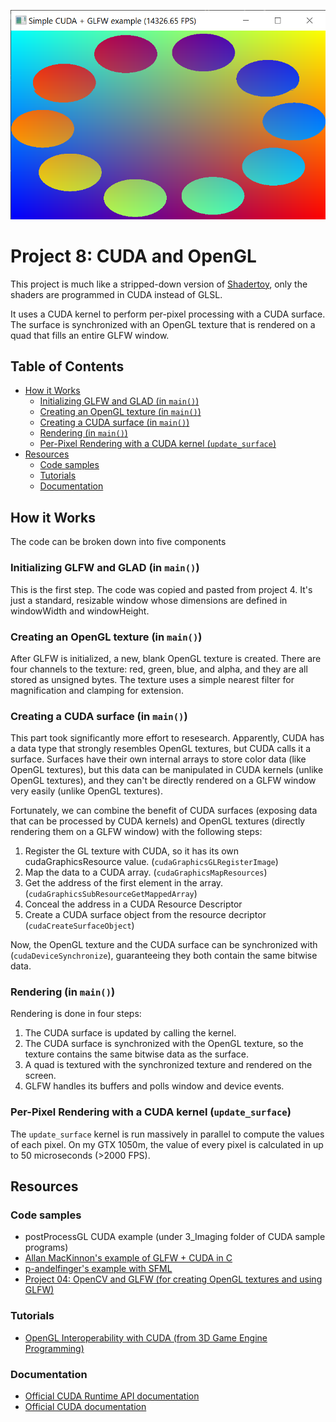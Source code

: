 ![Current screenshot](../../docs/screenshots/08-01.png)

# Project 8: CUDA and OpenGL <!-- omit in toc -->
This project is much like a stripped-down version of [Shadertoy](shadertoy.com), only the shaders are programmed in CUDA instead of GLSL.

It uses a CUDA kernel to perform per-pixel processing with a CUDA surface. The surface is synchronized with an OpenGL texture that is rendered on a quad that fills an entire GLFW window.

## Table of Contents <!-- omit in toc -->
- [How it Works](#how-it-works)
  - [Initializing GLFW and GLAD (in `main()`)](#initializing-glfw-and-glad-in-main)
  - [Creating an OpenGL texture (in `main()`)](#creating-an-opengl-texture-in-main)
  - [Creating a CUDA surface (in `main()`)](#creating-a-cuda-surface-in-main)
  - [Rendering (in `main()`)](#rendering-in-main)
  - [Per-Pixel Rendering with a CUDA kernel (`update_surface`)](#per-pixel-rendering-with-a-cuda-kernel-update_surface)
- [Resources](#resources)
  - [Code samples](#code-samples)
  - [Tutorials](#tutorials)
  - [Documentation](#documentation)


## How it Works
The code can be broken down into five components

### Initializing GLFW and GLAD (in `main()`)
This is the first step. The code was copied and pasted from project 4. It's just a standard, resizable window whose dimensions are defined in windowWidth and windowHeight.

### Creating an OpenGL texture (in `main()`)
After GLFW is initialized, a new, blank OpenGL texture is created. There are four channels to the texture: red, green, blue, and alpha, and they are all stored as unsigned bytes. The texture uses a simple nearest filter for magnification and clamping for extension.

### Creating a CUDA surface (in `main()`)
This part took significantly more effort to resesearch. Apparently, CUDA has a data type that strongly resembles OpenGL textures, but CUDA calls it a surface. Surfaces have their own internal arrays to store color data (like OpenGL textures), but this data can be manipulated in CUDA kernels (unlike OpenGL textures), and they can't be directly rendered on a GLFW window very easily (unlike OpenGL textures). 

Fortunately, we can combine the benefit of CUDA surfaces (exposing data that can be processed by CUDA kernels) and OpenGL textures (directly rendering them on a GLFW window) with the following steps:
1. Register the GL texture with CUDA, so it has its own cudaGraphicsResource value. (`cudaGraphicsGLRegisterImage`)
2. Map the data to a CUDA array. (`cudaGraphicsMapResources`)
3. Get the address of the first element in the array. (`cudaGraphicsSubResourceGetMappedArray`)
4. Conceal the address in a CUDA Resource Descriptor 
5. Create a CUDA surface object from the resource decriptor (`cudaCreateSurfaceObject`)

Now, the OpenGL texture and the CUDA surface can be synchronized with (`cudaDeviceSynchronize`), guaranteeing they both contain the same bitwise data.

### Rendering (in `main()`)
Rendering is done in four steps:
1. The CUDA surface is updated by calling the kernel.
2. The CUDA surface is synchronized with the OpenGL texture, so the texture contains the same bitwise data as the surface.
3. A quad is textured with the synchronized texture and rendered on the screen.
4. GLFW handles its buffers and polls window and device events.

### Per-Pixel Rendering with a CUDA kernel (`update_surface`)
The `update_surface` kernel is run massively in parallel to compute the values of each pixel. On my GTX 1050m, the value of every pixel is calculated in up to 50 microseconds (>2000 FPS).

## Resources
### Code samples
* postProcessGL CUDA example (under 3_Imaging folder of CUDA sample programs)
* [Allan MacKinnon's example of GLFW + CUDA in C](https://gist.github.com/allanmac/4ff11985c3562830989f)
* [p-andelfinger's example with SFML](https://github.com/p-andelfinger/cuda_gl_interop)
* [Project 04: OpenCV and GLFW (for creating OpenGL textures and using GLFW)](../04-GLFW-and-OpenCV)
### Tutorials
* [OpenGL Interoperability with CUDA (from 3D Game Engine Programming)](https://www.3dgep.com/opengl-interoperability-with-cuda/)
### Documentation
* [Official CUDA Runtime API documentation](https://docs.nvidia.com/cuda/cuda-runtime-api/)
* [Official CUDA documentation](https://docs.nvidia.com/cuda/)